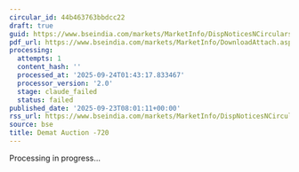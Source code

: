 ```yaml
---
circular_id: 44b463763bbdcc22
draft: true
guid: https://www.bseindia.com/markets/MarketInfo/DispNoticesNCirculars.aspx?Noticeid={7F1B74F7-4AEF-4581-9B54-42D48F1E538A}&noticeno=20250923-9&dt=09/23/2025&icount=9&totcount=84&flag=0
pdf_url: https://www.bseindia.com/markets/MarketInfo/DownloadAttach.aspx?id=20250923-9&attachedId=7f2f0d36-cda4-4291-b565-e427db00250c
processing:
  attempts: 1
  content_hash: ''
  processed_at: '2025-09-24T01:43:17.833467'
  processor_version: '2.0'
  stage: claude_failed
  status: failed
published_date: '2025-09-23T08:01:11+00:00'
rss_url: https://www.bseindia.com/markets/MarketInfo/DispNoticesNCirculars.aspx?Noticeid={7F1B74F7-4AEF-4581-9B54-42D48F1E538A}&noticeno=20250923-9&dt=09/23/2025&icount=9&totcount=84&flag=0
source: bse
title: Demat Auction -720
---
```


Processing in progress...